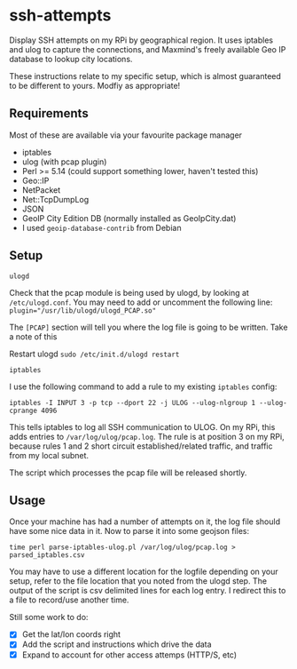 ssh-attempts
============

Display SSH attempts on my RPi by geographical region. It uses iptables and ulog to capture the connections, and Maxmind's freely available Geo IP database to lookup city locations.

These instructions relate to my specific setup, which is almost guaranteed to be different to yours. Modfiy as appropriate!

## Requirements
Most of these are available via your favourite package manager

- iptables
- ulog (with pcap plugin)
- Perl >= 5.14 (could support something lower, haven't tested this)
 - Geo::IP
 - NetPacket
 - Net::TcpDumpLog
 - JSON
- GeoIP City Edition DB (normally installed as GeoIpCity.dat)
 - I used `geoip-database-contrib` from Debian

## Setup

`ulogd`

Check that the pcap module is being used by ulogd, by looking at `/etc/ulogd.conf`. You may need to add or uncomment the following line:
`plugin="/usr/lib/ulogd/ulogd_PCAP.so"`

The `[PCAP]` section will tell you where the log file is going to be written. Take a note of this

Restart ulogd
`sudo /etc/init.d/ulogd restart`

`iptables`

I use the following command to add a rule to my existing `iptables` config:

`iptables -I INPUT 3 -p tcp --dport 22 -j ULOG --ulog-nlgroup 1 --ulog-cprange 4096`

This tells iptables to log all SSH communication to ULOG. On my RPi, this adds entries to `/var/log/ulog/pcap.log`.
The rule is at position 3 on my RPi, because rules 1 and 2 short circuit established/related traffic, and traffic from my local subnet.

The script which processes the pcap file will be released shortly.

## Usage
Once your machine has had a number of attempts on it, the log file should have some nice data in it. Now to parse it into some geojson files:

`time perl parse-iptables-ulog.pl /var/log/ulog/pcap.log > parsed_iptables.csv`

You may have to use a different location for the logfile depending on your setup, refer to the file location that you noted from the ulogd step.
The output of the script is csv delimited lines for each log entry. I redirect this to a file to record/use another time.

Still some work to do:
- [X] Get the lat/lon coords right
- [X] Add the script and instructions which drive the data
- [X] Expand to account for other access attemps (HTTP/S, etc)
